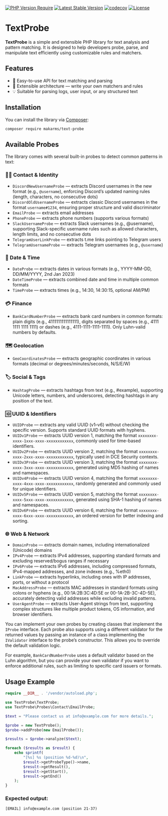 [![PHP Version Require](http://poser.pugx.org/makarms/text-probe/require/php)](https://packagist.org/packages/makarms/text-probe) [![Latest Stable Version](http://poser.pugx.org/makarms/text-probe/v)](https://packagist.org/packages/makarms/text-probe) [![codecov](https://codecov.io/github/MakarMS/text-probe/graph/badge.svg?token=HFDSEGHGH4)](https://codecov.io/github/MakarMS/text-probe) [![License](http://poser.pugx.org/makarms/text-probe/license)](https://packagist.org/packages/makarms/text-probe)

# TextProbe

**TextProbe** is a simple and extensible PHP library for text analysis and pattern matching. It is designed to help
developers probe, parse, and manipulate text efficiently using customizable rules and matchers.

## Features

- 🧠 Easy-to-use API for text matching and parsing
- 🔧 Extensible architecture — write your own matchers and rules
- 💡 Suitable for parsing logs, user input, or any structured text

## Installation

You can install the library via [Composer](https://getcomposer.org/):

```bash
composer require makarms/text-probe
```

## Available Probes

The library comes with several built-in probes to detect common patterns in text:

### 🧑‍💻 Contact & Identity

- `DiscordNewUsernameProbe` — extracts Discord usernames in the new format (e.g., `@username`), enforcing Discord’s
  updated naming rules (length, characters, no consecutive dots)
- `DiscordOldUsernameProbe` — extracts classic Discord usernames in the format `username#1234`, ensuring proper
  structure and valid discriminator
- `EmailProbe` — extracts email addresses
- `PhoneProbe` — extracts phone numbers (supports various formats)
- `SlackUsernameProbe` — extracts Slack usernames (e.g., @username), supporting Slack-specific username rules such as
  allowed characters, length limits, and no consecutive dots
- `TelegramUserLinkProbe` — extracts t.me links pointing to Telegram users
- `TelegramUsernameProbe` — extracts Telegram usernames (e.g., `@username`)

### 📅 Date & Time

- `DateProbe` — extracts dates in various formats (e.g., YYYY-MM-DD, DD/MM/YYYY, 2nd Jan 2023)
- `DateTimeProbe` — extracts combined date and time in multiple common formats
- `TimeProbe` — extracts times (e.g., 14:30, 14:30:15, optional AM/PM)

### 💳 Finance

- `BankCardNumberProbe` — extracts bank card numbers in common formats: plain digits (e.g., 4111111111111111), digits
  separated by spaces (e.g., 4111 1111 1111 1111) or dashes (e.g., 4111-1111-1111-1111). Only Luhn-valid numbers by
  defaults.

### 🗺 Geolocation

- `GeoCoordinatesProbe` — extracts geographic coordinates in various formats (decimal or degrees/minutes/seconds,
  N/S/E/W)

### 🏷 Social & Tags

- `HashtagProbe` — extracts hashtags from text (e.g., #example), supporting Unicode letters, numbers, and underscores,
  detecting hashtags in any position of the text.

### 🆔 UUID & Identifiers

- `UUIDProbe` — extracts any valid UUID (v1–v6) without checking the specific version. Supports standard UUID formats
  with hyphens.
- `UUIDv1Probe` — extracts UUID version 1, matching the format `xxxxxxxx-xxxx-1xxx-xxxx-xxxxxxxxxxxx`, commonly used for
  time-based identifiers.
- `UUIDv2Probe` — extracts UUID version 2, matching the format `xxxxxxxx-xxxx-2xxx-xxxx-xxxxxxxxxxxx`, typically used in
  DCE Security contexts.
- `UUIDv3Probe` — extracts UUID version 3, matching the format `xxxxxxxx-xxxx-3xxx-xxxx-xxxxxxxxxxxx`, generated using
  MD5 hashing of names and namespaces.
- `UUIDv4Probe` — extracts UUID version 4, matching the format `xxxxxxxx-xxxx-4xxx-xxxx-xxxxxxxxxxxx`, randomly
  generated and commonly used for unique identifiers.
- `UUIDv5Probe` — extracts UUID version 5, matching the format `xxxxxxxx-xxxx-5xxx-xxxx-xxxxxxxxxxxx`, generated using
  SHA-1 hashing of names and namespaces.
- `UUIDv6Probe` — extracts UUID version 6, matching the format `xxxxxxxx-xxxx-6xxx-xxxx-xxxxxxxxxxxx`, an ordered
  version for better indexing and sorting.

### 🌐 Web & Network

- `DomainProbe` — extracts domain names, including internationalized (Unicode) domains
- `IPv4Probe` — extracts IPv4 addresses, supporting standard formats and excluding reserved/bogus ranges if necessary
- `IPv6Probe` — extracts IPv6 addresses, including compressed formats, IPv4-mapped addresses, and zone indexes (e.g.,
  %eth0)
- `LinkProbe` — extracts hyperlinks, including ones with IP addresses, ports, or without a protocol
- `MacAddressProbe` — extracts MAC addresses in standard formats using colons or hyphens (e.g., 00:1A:2B:3C:4D:5E or
  00-1A-2B-3C-4D-5E), accurately detecting valid addresses while excluding invalid patterns.
- `UserAgentProbe` — extracts User-Agent strings from text, supporting complex structures like multiple product tokens,
  OS information, and browser identifiers.

You can implement your own probes by creating classes that implement the `IProbe` interface.
Each probe also supports using a different validator for the returned values by passing an instance of a class
implementing the `IValidator` interface to the probe’s constructor. This allows you to override the default validation
logic.

For example, `BankCardNumberProbe` uses a default validator based on the Luhn algorithm, but you can provide your
own validator if you want to enforce additional rules, such as limiting to specific card issuers or formats.

## Usage Example

```php
require __DIR__ . '/vendor/autoload.php';

use TextProbe\TextProbe;
use TextProbe\Probes\Contact\EmailProbe;

$text = "Please contact us at info@example.com for more details.";

$probe = new TextProbe();
$probe->addProbe(new EmailProbe());

$results = $probe->analyze($text);

foreach ($results as $result) {
    echo sprintf(
        "[%s] %s (position %d-%d)\n",
        $result->getProbeType()->name,
        $result->getResult(),
        $result->getStart(),
        $result->getEnd()
    );
}
```

### Expected output:

```
[EMAIL] info@example.com (position 21-37)
```
